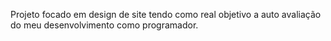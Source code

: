 Projeto focado em design de site tendo como real objetivo a auto avaliação do meu desenvolvimento como programador.